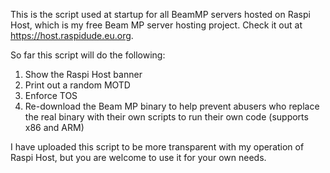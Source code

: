 This is the script used at startup for all BeamMP servers hosted on Raspi Host, which is my free Beam MP server hosting project. Check it out at https://host.raspidude.eu.org. 

So far this script will do the following: 
1. Show the Raspi Host banner
2. Print out a random MOTD
3. Enforce TOS
4. Re-download the Beam MP binary to help prevent abusers who replace the real binary with their own scripts to run their own code (supports x86 and ARM)

I have uploaded this script to be more transparent with my operation of Raspi Host, but you are welcome to use it for your own needs.
